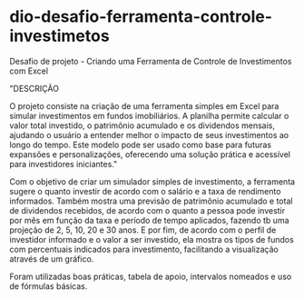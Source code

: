 # dio-desafio-ferramenta-controle-investimetos
Desafio de projeto - Criando uma Ferramenta de Controle de Investimentos com Excel 

"DESCRIÇÃO

O projeto consiste na criação de uma ferramenta simples em Excel para simular investimentos em fundos imobiliários. A planilha permite calcular o valor total investido, o patrimônio acumulado e os dividendos mensais, ajudando o usuário a entender melhor o impacto de seus investimentos ao longo do tempo. Este modelo pode ser usado como base para futuras expansões e personalizações, oferecendo uma solução prática e acessível para investidores iniciantes."

Com o objetivo de criar um simulador simples de investimento, a ferramenta sugere o quanto investir de acordo com o salário e a taxa de rendimento informados.
Também mostra uma previsão de patrimônio acumulado e total de dividendos recebidos, de acordo com o quanto a pessoa pode investir por mês em função da taxa e período de tempo aplicados, fazendo tb uma projeção de 2, 5, 10, 20 e 30 anos. E por fim, de acordo com o perfil de investidor informado e o valor a ser investido, ela mostra os tipos de fundos com percentuais indicados para investimento, facilitando a visualização através de um gráfico.

Foram utilizadas boas práticas, tabela de apoio, intervalos nomeados e uso de fórmulas básicas. 
